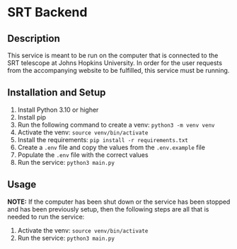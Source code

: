 # SRT Backend

## Description
This service is meant to be run on the computer that is connected to the SRT telescope at Johns Hopkins University.
In order for the user requests from the accompanying website to be fulfilled, this service must be running.

## Installation and Setup
1. Install Python 3.10 or higher
2. Install pip
3. Run the following command to create a venv: `python3 -m venv venv`
4. Activate the venv: `source venv/bin/activate`
5. Install the requirements: `pip install -r requirements.txt`
6. Create a `.env` file and copy the values from the `.env.example` file
7. Populate the `.env` file with the correct values
8. Run the service: `python3 main.py`

## Usage
**NOTE:** If the computer has been shut down or the service has been stopped and has been previously setup, then the
following steps are all that is needed to run the service:
1. Activate the venv: `source venv/bin/activate`
2. Run the service: `python3 main.py`

